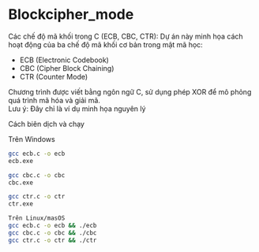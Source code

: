 # Blockcipher_mode
Các chế độ mã khối trong C (ECB, CBC, CTR):
Dự án này minh họa cách hoạt động của ba chế độ mã khối cơ bản trong mật mã học:
- ECB (Electronic Codebook)
- CBC (Cipher Block Chaining)
- CTR (Counter Mode)

Chương trình được viết bằng ngôn ngữ C, sử dụng phép XOR để mô phỏng quá trình mã hóa và giải mã.  
Lưu ý: Đây chỉ là ví dụ minh họa nguyên lý

Cách biên dịch và chạy

Trên Windows
```bash
gcc ecb.c -o ecb
ecb.exe

gcc cbc.c -o cbc
cbc.exe

gcc ctr.c -o ctr
ctr.exe

Trên Linux/masOS
gcc ecb.c -o ecb && ./ecb
gcc cbc.c -o cbc && ./cbc
gcc ctr.c -o ctr && ./ctr


